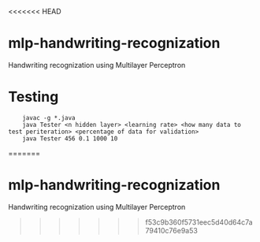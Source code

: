 <<<<<<< HEAD
# mlp-handwriting-recognization
Handwriting recognization using Multilayer Perceptron

# Testing
		javac -g *.java
		java Tester <n hidden layer> <learning rate> <how many data to test periteration> <percentage of data for validation>
		java Tester 456 0.1 1000 10
=======
# mlp-handwriting-recognization
Handwriting recognization using Multilayer Perceptron
>>>>>>> f53c9b360f5731eec5d40d64c7a79410c76e9a53
